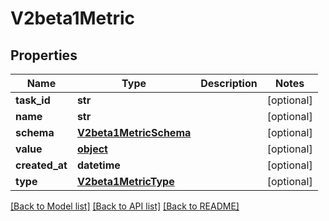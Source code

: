 # V2beta1Metric

## Properties
Name | Type | Description | Notes
------------ | ------------- | ------------- | -------------
**task_id** | **str** |  | [optional] 
**name** | **str** |  | [optional] 
**schema** | [**V2beta1MetricSchema**](V2beta1MetricSchema.md) |  | [optional] 
**value** | [**object**](.md) |  | [optional] 
**created_at** | **datetime** |  | [optional] 
**type** | [**V2beta1MetricType**](V2beta1MetricType.md) |  | [optional] 

[[Back to Model list]](../README.md#documentation-for-models) [[Back to API list]](../README.md#documentation-for-api-endpoints) [[Back to README]](../README.md)


